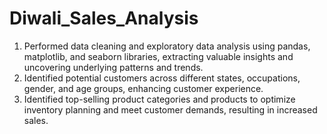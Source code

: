 # Diwali_Sales_Analysis
1. Performed data cleaning and exploratory data analysis using pandas, matplotlib, and seaborn libraries, extracting valuable insights and uncovering underlying patterns and trends.
2. Identified potential customers across different states, occupations, gender, and age groups, enhancing customer experience.
3. Identified top-selling product categories and products to optimize inventory planning and meet customer demands, resulting in increased sales.
